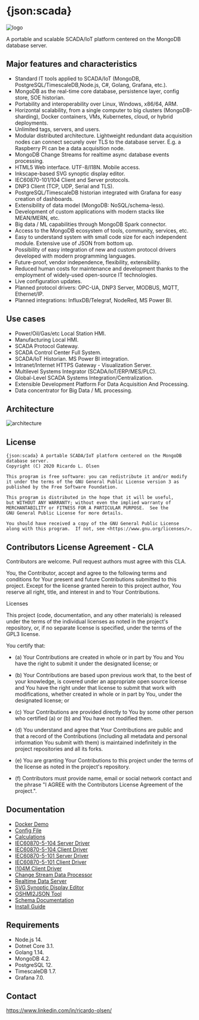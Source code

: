 # {json:scada}

![logo](https://github.com/riclolsen/json-scada/raw/master/src/htdocs/images/json-scada.svg "{json:scada} Logo")

A portable and scalable SCADA/IoT platform centered on the MongoDB database server.

## Major features and characteristics
* Standard IT tools applied to SCADA/IoT (MongoDB, PostgreSQL/TimescaleDB,Node.js, C#, Golang, Grafana, etc.).
* MongoDB as the real-time core database, persistence layer, config store, SOE historian.
* Portability and interoperability over Linux, Windows, x86/64, ARM.
* Horizontal scalability, from a single computer to big clusters (MongoDB-sharding), Docker containers, VMs, Kubernetes, cloud, or hybrid deployments.
* Unlimited tags, servers, and users.
* Modular distributed architecture. Lightweight redundant data acquisition nodes can connect securely over TLS to the database server. E.g. a Raspberry PI can be a data acquisition node.
* MongoDB Change Streams for realtime async database events processing.
* HTML5 Web interface. UTF-8/I18N. Mobile access.
* Inkscape-based SVG synoptic display editor.
* IEC60870-101/104 Client and Server protocols.
* DNP3 Client (TCP, UDP, Serial and TLS).
* PostgreSQL/TimescaleDB historian integrated with Grafana for easy creation of dashboards.
* Extensibility of data model (MongoDB: NoSQL/schema-less).
* Development of custom applications with modern stacks like MEAN/MERN, etc.
* Big data / ML capabilities through MongoDB Spark connector.
* Access to the MongoDB ecosystem of tools, community, services, etc.
* Easy to understand system with small code size for each independent module. Extensive use of JSON from bottom up.
* Possibility of easy integration of new and custom protocol drivers developed with modern programming languages.
* Future-proof, vendor independence, flexibility, extensibility.
* Reduced human costs for maintenance and development thanks to the employment of widely-used open-source IT technologies.
* Live configuration updates.
* Planned protocol drivers: OPC-UA, DNP3 Server, MODBUS, MQTT, Ethernet/IP.
* Planned integrations: InfluxDB/Telegraf, NodeRed, MS Power BI.

## Use cases
* Power/Oil/Gas/etc Local Station HMI.
* Manufacturing Local HMI.
* SCADA Protocol Gateway.
* SCADA Control Center Full System.
* SCADA/IoT Historian. MS Power BI integration.
* Intranet/Internet HTTPS Gateway - Visualization Server.
* Multilevel Systems Integrator (SCADA/IoT/ERP/MES/PLC).
* Global-Level SCADA Systems Integration/Centralization.
* Extensible Development Platform For Data Acquisition And Processing.
* Data concentrator for Big Data / ML processing.

## Architecture
![architecture](https://github.com/riclolsen/json-scada/raw/master/docs/JSON-SCADA_ARCHITECTURE.png "{json:scada} Architecture")

## License
    {json:scada} A portable SCADA/IoT platform centered on the MongoDB database server.
    Copyright (C) 2020 Ricardo L. Olsen

    This program is free software: you can redistribute it and/or modify
    it under the terms of the GNU General Public License version 3 as published by the Free Software Foundation.

    This program is distributed in the hope that it will be useful,
    but WITHOUT ANY WARRANTY; without even the implied warranty of
    MERCHANTABILITY or FITNESS FOR A PARTICULAR PURPOSE.  See the
    GNU General Public License for more details.

    You should have received a copy of the GNU General Public License
    along with this program.  If not, see <https://www.gnu.org/licenses/>.

## Contributors License Agreement - CLA

Contributors are welcome. Pull request authors must agree with this CLA.

You, the Contributor, accept and agree to the following terms and conditions for Your present and future Contributions submitted to this project. Except for the license granted herein to this project author, You reserve all right, title, and interest in and to Your Contributions.

Licenses

This project (code, documentation, and any other materials) is released under the terms of the individual licenses as noted in the project's repository, or, if no separate license is specified, under the terms of the GPL3 license.

You certify that:

* (a) Your Contributions are created in whole or in part by You and You have the right to submit it under the designated license; or

* (b) Your Contributions are based upon previous work that, to the best of your knowledge, is covered under an appropriate open source license and You have the right under that license to submit that work with modifications, whether created in whole or in part by You, under the designated license; or

* (c) Your Contributions are provided directly to You by some other person who certified (a) or (b) and You have not modified them.

* (d) You understand and agree that Your Contributions are public and that a record of the Contributions (including all metadata and personal information You submit with them) is maintained indefinitely in the project repositories and all its forks.

* (e) You are granting Your Contributions to this project under the terms of the license as noted in the project's repository.

* (f) Contributors must provide name, email or social network contact and the phrase "I AGREE with the Contributors License Agreement of the project.".
 
## Documentation

* [Docker Demo](demo-docker/README.md)
* [Config File](conf/README.md)
* [Calculations](src/calculations/README.md)
* [IEC60870-5-104 Server Driver](src/lib60870.netcore/iec104server/README.md)
* [IEC60870-5-104 Client Driver](src/lib60870.netcore/iec104client/README.md)
* [IEC60870-5-101 Server Driver](src/lib60870.netcore/iec101server/README.md)
* [IEC60870-5-101 Client Driver](src/lib60870.netcore/iec101client/README.md)
* [I104M Client Driver](src/i104m/README.md)
* [Change Stream Data Processor](src/cs_data_processor/README.md)
* [Realtime Data Server](src/server_realtime/README.md)
* [SVG Synoptic Display Editor](src/svg-display-editor/README.md)
* [OSHMI2JSON Tool](src/oshmi2json/README.md)
* [Schema Documentation](docs/schema.md)
* [Install Guide](docs/install.md)

## Requirements

* Node.js 14.
* Dotnet Core 3.1.
* Golang 1.14.
* MongoDB 4.2.
* PostgreSQL 12.
* TimescaleDB 1.7.
* Grafana 7.0.

## Contact

https://www.linkedin.com/in/ricardo-olsen/
